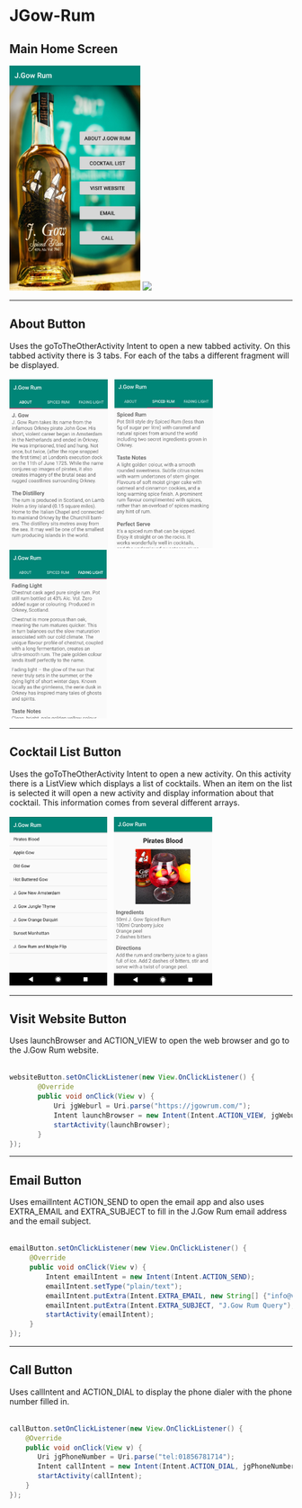# JGow-Rum

<h2>Main Home Screen</h2>

<div>
  <img src="/Screenshots/image1.png" height="400"/>
  <img src="/Screenshots/J Gow Rum App - Demo.gif" height="400"/>
</div>

---

<h2>About Button</h2>
Uses the goToTheOtherActivity Intent to open a new tabbed activity.
On this tabbed activity there is 3 tabs. For each of the tabs a different fragment will be displayed.
<br><br>

<div>
  <img src="/Screenshots/image4.png" height="300"/> &nbsp
  <img src="/Screenshots/image6.png" height="300"/> &nbsp
  <img src="/Screenshots/image5.png" height="300"/>
</div>

---

<h2>Cocktail List Button</h2>
Uses the goToTheOtherActivity Intent to open a new activity.
On this activity there is a ListView which displays a list of cocktails.
When an item on the list is selected it will open a new activity and display information about that cocktail. 
This information comes from several different arrays.
<br><br>

<div>
  <img src="/Screenshots/image2.png" height="300"/> &nbsp
  <img src="/Screenshots/image3.png" height="300"/>
</div>

---

<h2>Visit Website Button</h2>
Uses launchBrowser and ACTION_VIEW to open the web browser and go to the J.Gow Rum website.
<br><br>

```java
websiteButton.setOnClickListener(new View.OnClickListener() {
       @Override
       public void onClick(View v) {
           Uri jgWeburl = Uri.parse("https://jgowrum.com/");
           Intent launchBrowser = new Intent(Intent.ACTION_VIEW, jgWeburl);
           startActivity(launchBrowser);
       }
});
```

---

<h2>Email Button</h2>
Uses emailIntent ACTION_SEND to open the email app and also uses EXTRA_EMAIL and EXTRA_SUBJECT to fill in the J.Gow Rum email address and the email subject.
<br><br>

```java
emailButton.setOnClickListener(new View.OnClickListener() {
     @Override
     public void onClick(View v) {
         Intent emailIntent = new Intent(Intent.ACTION_SEND);
         emailIntent.setType("plain/text");
         emailIntent.putExtra(Intent.EXTRA_EMAIL, new String[] {"info@vsdistillersltd.com"});
         emailIntent.putExtra(Intent.EXTRA_SUBJECT, "J.Gow Rum Query");
         startActivity(emailIntent);
     }
});
```

---

<h2>Call Button</h2>
Uses callIntent and ACTION_DIAL to display the phone dialer with the phone number filled in.
<br><br>

```java
callButton.setOnClickListener(new View.OnClickListener() {
    @Override
    public void onClick(View v) {
       Uri jgPhoneNumber = Uri.parse("tel:01856781714");
       Intent callIntent = new Intent(Intent.ACTION_DIAL, jgPhoneNumber);
       startActivity(callIntent);
    }
});
```
